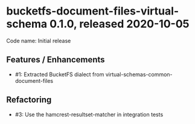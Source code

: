 # bucketfs-document-files-virtual-schema 0.1.0, released 2020-10-05
 
Code name: Initial release

## Features / Enhancements

* #1: Extracted BucketFS dialect from virtual-schemas-common-document-files

## Refactoring

* #3: Use the hamcrest-resultset-matcher in integration tests
